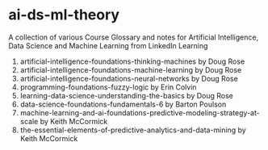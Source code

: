 # ai-ds-ml-theory

A collection of various Course Glossary and notes for Artificial Intelligence, Data Science and Machine Learning from LinkedIn Learning

1. artificial-intelligence-foundations-thinking-machines by Doug Rose
2. artificial-intelligence-foundations-machine-learning by Doug Rose
3. artificial-intelligence-foundations-neural-networks by Doug Rose
4. programming-foundations-fuzzy-logic by Erin Colvin
5. learning-data-science-understanding-the-basics by Doug Rose
6. data-science-foundations-fundamentals-6 by Barton Poulson
7. machine-learning-and-ai-foundations-predictive-modeling-strategy-at-scale by Keith McCormick
8. the-essential-elements-of-predictive-analytics-and-data-mining by Keith McCormick